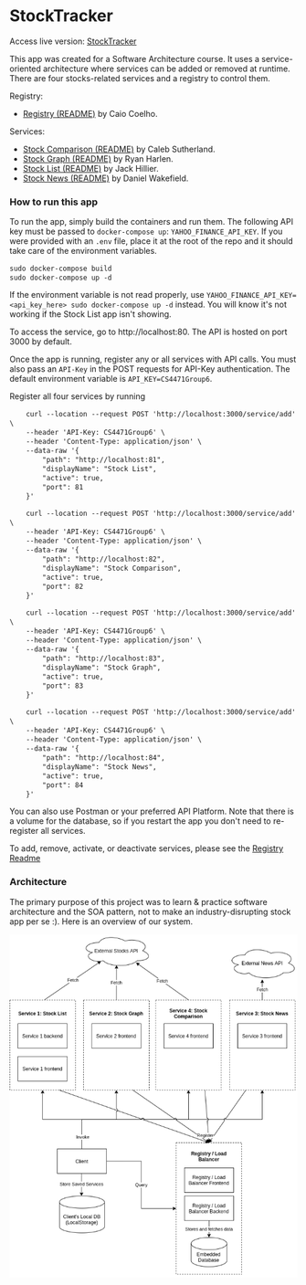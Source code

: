 # StockTracker

Access live version: [StockTracker](http://ec2-3-144-157-84.us-east-2.compute.amazonaws.com:8080/)

This app was created for a Software Architecture course. It uses a service-oriented architecture where services can be added or removed at runtime. There are four stocks-related services and a registry to control them.

Registry:

- [Registry (README)](/registry) by Caio Coelho.

Services:

- [Stock Comparison (README)](/services/stock_comparison) by Caleb Sutherland.
- [Stock Graph (README)](/services/stock_graph) by Ryan Harlen.
- [Stock List (README)](/services/stock_list) by Jack Hillier.
- [Stock News (README)](/services/stock_news) by Daniel Wakefield.

### How to run this app

To run the app, simply build the containers and run them. The following API key must be passed to `docker-compose up`: `YAHOO_FINANCE_API_KEY`. If you were provided with an `.env` file, place it at the root of the repo and it should take care of the environment variables. 

    sudo docker-compose build
    sudo docker-compose up -d

If the environment variable is not read properly, use `YAHOO_FINANCE_API_KEY=<api_key_here> sudo docker-compose up -d` instead. You will know it's not working if the Stock List app isn't showing.

To access the service, go to http://localhost:80. The API is hosted on port 3000 by default.

Once the app is running, register any or all services with API calls. You must also pass an `API-Key` in the POST requests for API-Key authentication. The default environment variable is `API_KEY=CS4471Group6`.

Register all four services by running

```
    curl --location --request POST 'http://localhost:3000/service/add' \
    --header 'API-Key: CS4471Group6' \
    --header 'Content-Type: application/json' \
    --data-raw '{
        "path": "http://localhost:81",
        "displayName": "Stock List",
        "active": true,
        "port": 81
    }'
```

```
    curl --location --request POST 'http://localhost:3000/service/add' \
    --header 'API-Key: CS4471Group6' \
    --header 'Content-Type: application/json' \
    --data-raw '{
        "path": "http://localhost:82",
        "displayName": "Stock Comparison",
        "active": true,
        "port": 82
    }'
```

```
    curl --location --request POST 'http://localhost:3000/service/add' \
    --header 'API-Key: CS4471Group6' \
    --header 'Content-Type: application/json' \
    --data-raw '{
        "path": "http://localhost:83",
        "displayName": "Stock Graph",
        "active": true,
        "port": 83
    }'
```

```
    curl --location --request POST 'http://localhost:3000/service/add' \
    --header 'API-Key: CS4471Group6' \
    --header 'Content-Type: application/json' \
    --data-raw '{
        "path": "http://localhost:84",
        "displayName": "Stock News",
        "active": true,
        "port": 84
    }'
```

You can also use Postman or your preferred API Platform.
Note that there is a volume for the database, so if you restart the app you don't need to re-register all services.

To add, remove, activate, or deactivate services, please see the [Registry Readme](/registry)

### Architecture

The primary purpose of this project was to learn & practice software architecture and the SOA pattern, not to make an industry-disrupting stock app per se :). Here is an overview of our system.

![System Overview](./SystemOverview.png)
